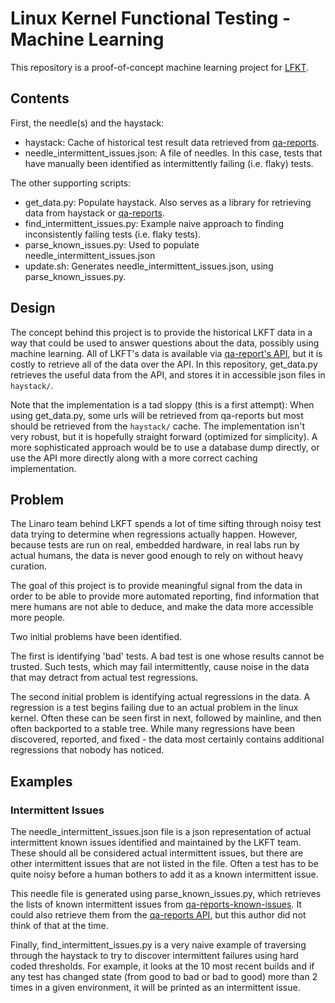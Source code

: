 # Linux Kernel Functional Testing - Machine Learning

This repository is a proof-of-concept machine learning project for
[LFKT](https://lkft.linaro.org).

## Contents

First, the needle(s) and the haystack:
- haystack: Cache of historical test result data retrieved from
  [qa-reports](https://qa-reports.linaro.org/lkft).
- needle_intermittent_issues.json: A file of needles. In this case, tests that
  have manually been identified as intermittently failing (i.e. flaky) tests.

The other supporting scripts:
- get_data.py: Populate haystack. Also serves as a library for retrieving data
  from haystack or [qa-reports](https://qa-reports.linaro.org/lkft).
- find_intermittent_issues.py: Example naive approach to finding inconsistently
  failing tests (i.e. flaky tests).
- parse_known_issues.py: Used to populate needle_intermittent_issues.json
- update.sh: Generates needle_intermittent_issues.json, using
  parse_known_issues.py.

## Design

The concept behind this project is to provide the historical LKFT data in a way
that could be used to answer questions about the data, possibly using machine
learning. All of LKFT's data is available via [qa-report's
API](https://qa-reports.linaro.org/api/), but it is costly to retrieve all of
the data over the API. In this repository, get_data.py retrieves the useful
data from the API, and stores it in accessible json files in `haystack/`.

Note that the implementation is a tad sloppy (this is a first attempt): When
using get_data.py, some urls will be retrieved from qa-reports but most should
be retrieved from the `haystack/` cache. The implementation isn't very robust,
but it is hopefully straight forward (optimized for simplicity). A more
sophisticated approach would be to use a database dump directly, or use the API
more directly along with a more correct caching implementation.

## Problem

The Linaro team behind LKFT spends a lot of time sifting through noisy test
data trying to determine when regressions actually happen. However, because
tests are run on real, embedded hardware, in real labs run by actual humans,
the data is never good enough to rely on without heavy curation.

The goal of this project is to provide meaningful signal from the data in order
to be able to provide more automated reporting, find information that mere
humans are not able to deduce, and make the data more accessible more people.

Two initial problems have been identified.

The first is identifying 'bad' tests. A bad test is one whose results cannot be
trusted. Such tests, which may fail intermittently, cause noise in the data
that may detract from actual test regressions.

The second initial problem is identifying actual regressions in the data. A
regression is a test begins failing due to an actual problem in the linux
kernel. Often these can be seen first in next, followed by mainline, and then
often backported to a stable tree. While many regressions have been discovered,
reported, and fixed - the data most certainly contains additional regressions
that nobody has noticed.

## Examples

### Intermittent Issues

The needle_intermittent_issues.json file is a json representation of actual
intermittent known issues identified and maintained by the LKFT team. These
should all be considered actual intermittent issues, but there are other
intermittent issues that are not listed in the file. Often a test has to be
quite noisy before a human bothers to add it as a known intermittent issue.

This needle file is generated using parse_known_issues.py, which retrieves the
lists of known intermittent issues from
[qa-reports-known-issues](https://github.com/Linaro/qa-reports-known-issues).
It could also retrieve them from the [qa-reports
API](https://qa-reports.linaro.org/api/knownissues/), but this author did not
think of that at the time.

Finally, find_intermittent_issues.py is a very naive example of traversing
through the haystack to try to discover intermittent failures using hard coded
thresholds. For example, it looks at the 10 most recent builds and if any test
has changed state (from good to bad or bad to good) more than 2 times in a
given environment, it will be printed as an intermittent issue.
